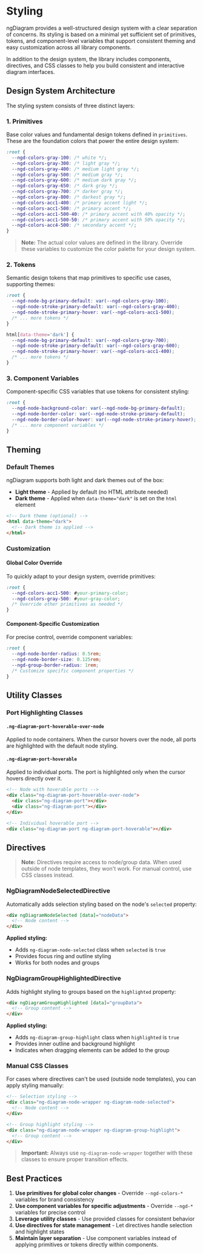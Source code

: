 # Styling

ngDiagram provides a well-structured design system with a clear separation of concerns. Its styling is based on a minimal yet sufficient set of primitives, tokens, and component-level variables that support consistent theming and easy customization across all library components.

In addition to the design system, the library includes components, directives, and CSS classes to help you build consistent and interactive diagram interfaces.

## Design System Architecture

The styling system consists of three distinct layers:

### 1. Primitives

Base color values and fundamental design tokens defined in `primitives`. These are the foundation colors that power the entire design system:

```css
:root {
  --ngd-colors-gray-100: /* white */;
  --ngd-colors-gray-300: /* light gray */;
  --ngd-colors-gray-400: /* medium light gray */;
  --ngd-colors-gray-500: /* medium gray */;
  --ngd-colors-gray-600: /* medium dark gray */;
  --ngd-colors-gray-650: /* dark gray */;
  --ngd-colors-gray-700: /* darker gray */;
  --ngd-colors-gray-800: /* darkest gray */;
  --ngd-colors-acc1-400: /* primary accent light */;
  --ngd-colors-acc1-500: /* primary accent */;
  --ngd-colors-acc1-500-40: /* primary accent with 40% opacity */;
  --ngd-colors-acc1-500-50: /* primary accent with 50% opacity */;
  --ngd-colors-acc4-500: /* secondary accent */;
}
```

> **Note:** The actual color values are defined in the library. Override these variables to customize the color palette for your design system.

### 2. Tokens

Semantic design tokens that map primitives to specific use cases, supporting themes:

```css
:root {
  --ngd-node-bg-primary-default: var(--ngd-colors-gray-100);
  --ngd-node-stroke-primary-default: var(--ngd-colors-gray-400);
  --ngd-node-stroke-primary-hover: var(--ngd-colors-acc1-500);
  /* ... more tokens */
}

html[data-theme='dark'] {
  --ngd-node-bg-primary-default: var(--ngd-colors-gray-700);
  --ngd-node-stroke-primary-default: var(--ngd-colors-gray-600);
  --ngd-node-stroke-primary-hover: var(--ngd-colors-acc1-400);
  /* ... more tokens */
}
```

### 3. Component Variables

Component-specific CSS variables that use tokens for consistent styling:

```css
:root {
  --ngd-node-background-color: var(--ngd-node-bg-primary-default);
  --ngd-node-border-color: var(--ngd-node-stroke-primary-default);
  --ngd-node-border-color-hover: var(--ngd-node-stroke-primary-hover);
  /* ... more component variables */
}
```

## Theming

### Default Themes

ngDiagram supports both light and dark themes out of the box:

- **Light theme** - Applied by default (no HTML attribute needed)
- **Dark theme** - Applied when `data-theme="dark"` is set on the `html` element

```html
<!-- Dark theme (optional) -->
<html data-theme="dark">
  <!-- Dark theme is applied -->
</html>
```

### Customization

#### Global Color Override

To quickly adapt to your design system, override primitives:

```css
:root {
  --ngd-colors-acc1-500: #your-primary-color;
  --ngd-colors-gray-500: #your-gray-color;
  /* Override other primitives as needed */
}
```

#### Component-Specific Customization

For precise control, override component variables:

```css
:root {
  --ngd-node-border-radius: 0.5rem;
  --ngd-node-border-size: 0.125rem;
  --ngd-group-border-radius: 1rem;
  /* Customize specific component properties */
}
```

## Utility Classes

### Port Highlighting Classes

#### `.ng-diagram-port-hoverable-over-node`

Applied to node containers. When the cursor hovers over the node, all ports are highlighted with the default node styling.

#### `.ng-diagram-port-hoverable`

Applied to individual ports. The port is highlighted only when the cursor hovers directly over it.

```html
<!-- Node with hoverable ports -->
<div class="ng-diagram-port-hoverable-over-node">
  <div class="ng-diagram-port"></div>
  <div class="ng-diagram-port"></div>
</div>

<!-- Individual hoverable port -->
<div class="ng-diagram-port ng-diagram-port-hoverable"></div>
```

## Directives

> **Note:** Directives require access to node/group data. When used outside of node templates, they won't work. For manual control, use CSS classes instead.

### NgDiagramNodeSelectedDirective

Automatically adds selection styling based on the node's `selected` property:

```html
<div ngDiagramNodeSelected [data]="nodeData">
  <!-- Node content -->
</div>
```

**Applied styling:**

- Adds `ng-diagram-node-selected` class when `selected` is `true`
- Provides focus ring and outline styling
- Works for both nodes and groups

### NgDiagramGroupHighlightedDirective

Adds highlight styling to groups based on the `highlighted` property:

```html
<div ngDiagramGroupHighlighted [data]="groupData">
  <!-- Group content -->
</div>
```

**Applied styling:**

- Adds `ng-diagram-group-highlight` class when `highlighted` is `true`
- Provides inner outline and background highlight
- Indicates when dragging elements can be added to the group

### Manual CSS Classes

For cases where directives can't be used (outside node templates), you can apply styling manually:

```html
<!-- Selection styling -->
<div class="ng-diagram-node-wrapper ng-diagram-node-selected">
  <!-- Node content -->
</div>

<!-- Group highlight styling -->
<div class="ng-diagram-node-wrapper ng-diagram-group-highlight">
  <!-- Group content -->
</div>
```

> **Important:** Always use `ng-diagram-node-wrapper` together with these classes to ensure proper transition effects.

## Best Practices

1. **Use primitives for global color changes** - Override `--ngd-colors-*` variables for brand consistency
2. **Use component variables for specific adjustments** - Override `--ngd-*` variables for precise control
3. **Leverage utility classes** - Use provided classes for consistent behavior
4. **Use directives for state management** - Let directives handle selection and highlight states
5. **Maintain layer separation** - Use component variables instead of applying primitives or tokens directly within components.
